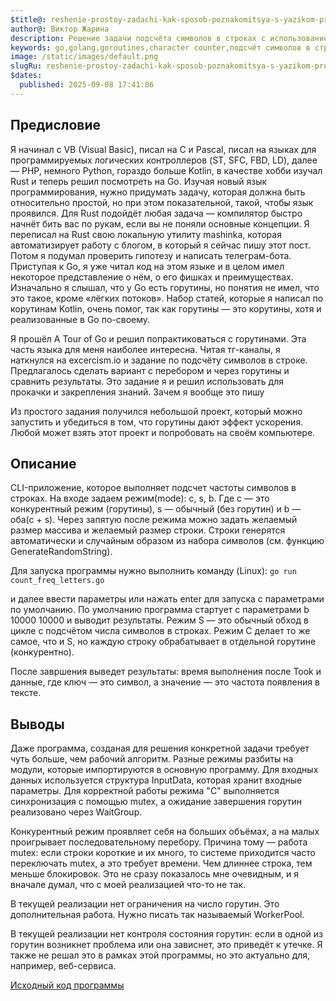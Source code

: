 ```yaml
---
$title@: reshenie-prostoy-zadachi-kak-sposob-poznakomitsya-s-yazikom-programmirovaniya-go
author@: Виктор Жарина
description: Решение задачи подсчёта символов в строках с использованием горутин и без них
keywords: go,golang,goroutines,character counter,подсчёт символов в строке,горутины
image: /static/images/default.png
slugRu: reshenie-prostoy-zadachi-kak-sposob-poznakomitsya-s-yazikom-programmirovaniya-go
$dates:
  published: 2025-09-08 17:41:06
---
```

## Предисловие

Я начинал с VB (Visual Basic), писал на C и Pascal, писал на языках для программируемых логических контроллеров (ST, SFC, FBD, LD), далее — PHP, немного Python, гораздо больше Kotlin, в качестве хобби изучал Rust и теперь решил посмотреть на Go. Изучая новый язык программирования, нужно придумать задачу, которая должна быть относительно простой, но при этом показательной, такой, чтобы язык проявился. Для Rust подойдёт любая задача — компилятор быстро начнёт бить вас по рукам, если вы не поняли основные концепции. Я переписал на Rust свою локальную утилиту mashinka, которая автоматизирует работу с блогом, в который я сейчас пишу этот пост. Потом я подумал проверить гипотезу и написать телеграм-бота. Приступая к Go, я уже читал код на этом языке и в целом имел некоторое представление о нём, о его фишках и преимуществах. Изначально я слышал, что у Go есть горутины, но понятия не имел, что это такое, кроме «лёгких потоков». Набор статей, которые я написал по корутинам Kotlin, очень помог, так как горутины — это корутины, хотя и реализованные в Go по-своему.

Я прошёл A Tour of Go и решил попрактиковаться с горутинами. Эта часть языка для меня наиболее интересна. Читая тг-каналы, я наткнулся на excercism.io и задание по подсчёту символов в строке. Предлагалось сделать вариант с перебором и через горутины и сравнить результаты. Это задание я и решил использовать для прокачки и закрепления знаний.
Зачем я вообще это пишу

Из простого задания получился небольшой проект, который можно запустить и убедиться в том, что горутины дают эффект ускорения. Любой может взять этот проект и попробовать на своём компьютере.

## Описание

CLI-приложение, которое выполняет подсчет частоты символов в строках. На входе задаем режим(mode): c, s, b. Где c — это конкурентный режим (горутины), s — обычный (без горутин) и b — оба(с + s). Через запятую после режима можно задать желаемый размер массива и желаемый размер строки. Строки генерятся автоматически и случайным образом из набора символов (см. функцию GenerateRandomString).

Для запуска программы нужно выполнить команду (Linux): ```go run count_freq_letters.go```

и далее ввести параметры или нажать enter для запуска с параметрами по умолчанию. По умолчанию программа стартует с параметрами b 10000 10000 и выводит результаты. Режим S — это обычный обход в цикле с подсчётом числа символов в строках. Режим C делает то же самое, что и S, но каждую строку обрабатывает в отдельной горутине (конкурентно).

После завршения выведет результаты: время выполнения после Took и данные, где ключ — это символ, а значение — это частота появления в тексте.

## Выводы

Даже программа, созданая для решения конкретной задачи требует чуть больше, чем рабочий алгоритм. Разные режимы разбиты на модули, которые импортируются в основную программу. Для входных данных используется структура InputData, которая хранит входные параметры. Для корректной работы режима "C" выполняется синхронизация с помощью mutex, а ожидание завершения горутин реализовано через WaitGroup.

Конкурентный режим проявляет себя на больших объёмах, а на малых проигрывает последовательному перебору. Причина тому — работа mutex: если строки короткие и их много, то системе приходится часто переключать mutex, а это требует времени. Чем длиннее строка, тем меньше блокировок. Это не сразу показалось мне очевидным, и я вначале думал, что с моей реализацией что-то не так.

В текущей реализации нет ограничения на число горутин. Это дополнительная работа. Нужно писать так называемый WorkerPool.

В текущей реализации нет контроля состояния горутин: если в одной из горутин возникнет проблема или она зависнет, это приведёт к утечке. Я также не решал это в рамках этой программы, но это актуально для, например, веб-сервиса.

[Исходный код программы](https://github.com/radiopapus/count-frequency-letters)
